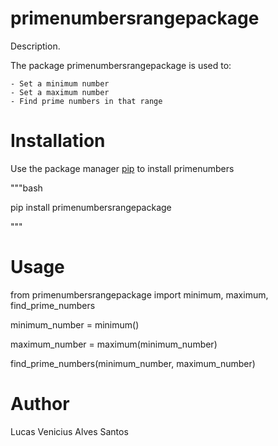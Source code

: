 # primenumbersrangepackage

Description.

The package primenumbersrangepackage is used to:

    - Set a minimum number
    - Set a maximum number
    - Find prime numbers in that range

# Installation

Use the package manager [pip](https://pypi.org/project/primenumbersrangepackage/0.0.1/) to install primenumbers

"""bash

pip install primenumbersrangepackage

"""

# Usage

from primenumbersrangepackage import minimum, maximum, find_prime_numbers

minimum_number = minimum()

maximum_number = maximum(minimum_number)

find_prime_numbers(minimum_number, maximum_number)

# Author
Lucas Venicius Alves Santos